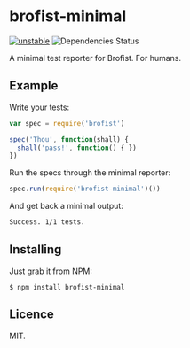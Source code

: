 brofist-minimal
===============

[![unstable](http://hughsk.github.io/stability-badges/dist/unstable.svg)](http://github.com/hughsk/stability-badges)
![Dependencies Status](https://david-dm.org/brofistjs/brofist.png)


A minimal test reporter for Brofist. For humans.


## Example

Write your tests:

```js
var spec = require('brofist')

spec('Thou', function(shall) { 
  shall('pass!', function() { })
})
```

Run the specs through the minimal reporter:

```js
spec.run(require('brofist-minimal')())
```

And get back a minimal output:

```bash
Success. 1/1 tests.
```


## Installing

Just grab it from NPM:

    $ npm install brofist-minimal
    

## Licence

MIT.
